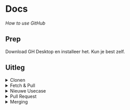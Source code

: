 # Docs

_How to use GitHub_

## Prep

Download GH Desktop en installeer het. Kun je best zelf.

## Uitleg

<details>
  <summary>Clonen</summary>
  
  ### Stap 1

  ![01](./img/clonen/01.png)
  
  ### Stap 2

  ![02](./img/clonen/02.png)
  
  ### Stap 3

  ![03](./img/clonen/03.png)
  
  ### Stap 4

  ![04](./img/clonen/04.png)
</details>

<details>
  <summary>Fetch & Pull</summary>
  
  ### Stap 1

  ![01](./img/fetch&pull/01.png)
</details>

<details>
  <summary>Nieuwe Usecase</summary>
  
  ### Stap 1

  ![01](./img/nieuwe-usecase/01.png)
  
  ### Stap 2

  ![02](./img/nieuwe-usecase/02.png)
  
  ### Stap 3

  ![03](./img/nieuwe-usecase/03.png)
  
  ### Stap 4

  ![04](./img/nieuwe-usecase/04.png)
  
  ### Stap 5

  ![05](./img/nieuwe-usecase/05.png)

</details>

<details>
  <summary>Pull Request</summary>
  
  ### Stap 1

  ![01](./img/pullrequest/01.png)
  
  ### Stap 2

  ![02](./img/pullrequest/02.png)
  
  ### Stap 3

  ![03](./img/pullrequest/03.png)
  
  ### Stap 4

  ![04](./img/pullrequest/04.png)

</details>

<details>
  <summary>Merging</summary>
  
  ### Stap 1

  ![01](./img/merging/01.png)

</details>
